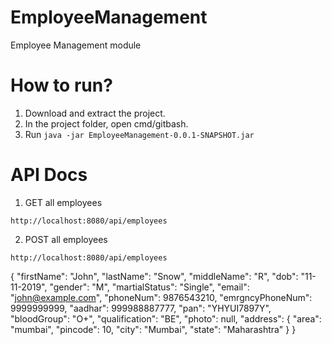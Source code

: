 # EmployeeManagement
Employee Management module


# **How to run?**

1. Download and extract the project.
2. In the project folder, open cmd/gitbash.
3. Run ```java -jar EmployeeManagement-0.0.1-SNAPSHOT.jar```



# **API Docs**

1. GET all employees

```http://localhost:8080/api/employees```


2. POST all employees

```http://localhost:8080/api/employees```

{
    "firstName": "John",
    "lastName": "Snow",
    "middleName": "R",
    "dob": "11-11-2019",
    "gender": "M",
    "martialStatus": "Single",
    "email": "john@example.com",
    "phoneNum": 9876543210,
    "emrgncyPhoneNum": 9999999999,
    "aadhar": 999988887777,
    "pan": "YHYUI7897Y",
    "bloodGroup": "O+",
    "qualification": "BE",
    "photo": null,
    "address": {
        "area": "mumbai",
        "pincode": 10,
        "city": "Mumbai",
        "state": "Maharashtra"
    }
}
